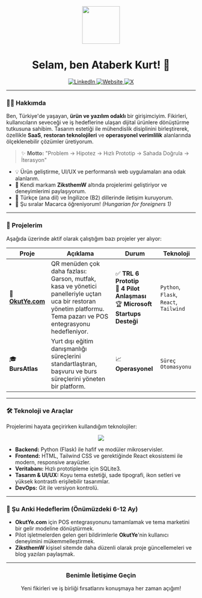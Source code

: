 <div id="header" align="center">
  <img src="https://media.giphy.com/media/M9gbBd9nbDrOTu1Mqx/giphy.gif" width="100"/>
  <h1>
    Selam, ben Ataberk Kurt! 👋
  </h1>
  <div align="center">
    <a href="[LinkedIn Profil Linkin]" target="_blank">
      <img src="https://img.shields.io/badge/LinkedIn-0077B5?style=for-the-badge&logo=linkedin&logoColor=white" alt="LinkedIn"/>
    </a>
    <a href="https://ziksthemw.com" target="_blank">
      <img src="https://img.shields.io/badge/Website-ZiksthemW-f27141?style=for-the-badge&logo=firefox-browser&logoColor=white" alt="Website"/>
    </a>
    <a href="[Twitter/X Profil Linkin (varsa)]" target="_blank">
      <img src="https://img.shields.io/badge/X-000000?style=for-the-badge&logo=x&logoColor=white" alt="X"/>
    </a>
  </div>
</div>

---

### 👨‍💻 Hakkımda

Ben, Türkiye'de yaşayan, **ürün ve yazılım odaklı** bir girişimciyim. Fikirleri, kullanıcıların seveceği ve iş hedeflerine ulaşan dijital ürünlere dönüştürme tutkusuna sahibim. Tasarım estetiği ile mühendislik disiplinini birleştirerek, özellikle **SaaS**, **restoran teknolojileri** ve **operasyonel verimlilik** alanlarında ölçeklenebilir çözümler üretiyorum.

> ✨ **Motto:** "Problem → Hipotez → Hızlı Prototip → Sahada Doğrula → İterasyon"

- 💡 Ürün geliştirme, UI/UX ve performanslı web uygulamaları ana odak alanlarım.
- 🚀 Kendi markam **ZiksthemW** altında projelerimi geliştiriyor ve deneyimlerimi paylaşıyorum.
- 💬 Türkçe (ana dil) ve İngilizce (B2) dillerinde iletişim kuruyorum.
- 🌱 Şu sıralar Macarca öğreniyorum! *(Hungarian for foreigners 1)*

---

### 🚀 Projelerim

Aşağıda üzerinde aktif olarak çalıştığım bazı projeler yer alıyor:

| Proje                               | Açıklama                                                                                                                                                               | Durum                                                                                               | Teknoloji                               |
| ----------------------------------- | ---------------------------------------------------------------------------------------------------------------------------------------------------------------------- | --------------------------------------------------------------------------------------------------- | --------------------------------------- |
| 🏨 **[OkutYe.com](https://okutye.com)** | QR menüden çok daha fazlası: Garson, mutfak, kasa ve yönetici panelleriyle uçtan uca bir restoran yönetim platformu. Tema pazarı ve POS entegrasyonu hedefleniyor.   | ✅ **TRL 6 Prototip** <br> 🤝 **4 Pilot Anlaşması** <br> 🏆 **Microsoft Startups Desteği** | `Python`, `Flask`, `React`, `Tailwind`  |
| 🎓 **BursAtlas** | Yurt dışı eğitim danışmanlığı süreçlerini standartlaştıran, başvuru ve burs süreçlerini yöneten bir platform.                                                             | 📈 **Operasyonel** | `Süreç Otomasyonu`                      |

---

### 🛠️ Teknoloji ve Araçlar

Projelerimi hayata geçirirken kullandığım teknolojiler:

<p align="center">
  <a href="https://skillicons.dev">
    <img src="https://skillicons.dev/icons?i=python,flask,html,css,tailwind,react,js,sqlite,git,figma,vscode&perline=6" />
  </a>
</p>

- **Backend:** Python (Flask) ile hafif ve modüler mikroservisler.
- **Frontend:** HTML, Tailwind CSS ve gerektiğinde React ekosistemi ile modern, responsive arayüzler.
- **Veritabanı:** Hızlı prototipleme için SQLite3.
- **Tasarım & UI/UX:** Koyu tema estetiği, sade tipografi, ikon setleri ve yüksek kontrastlı erişilebilir tasarımlar.
- **DevOps:** Git ile versiyon kontrolü.

---

### 🎯 Şu Anki Hedeflerim (Önümüzdeki 6-12 Ay)

- **OkutYe.com** için POS entegrasyonunu tamamlamak ve tema marketini bir gelir modeline dönüştürmek.
- Pilot işletmelerden gelen geri bildirimlerle **OkutYe**'nin kullanıcı deneyimini mükemmelleştirmek.
- **ZiksthemW** kişisel sitemde daha düzenli olarak proje güncellemeleri ve blog yazıları paylaşmak.

---
<div align="center">
  <h3>Benimle İletişime Geçin</h3>
  <p>Yeni fikirleri ve iş birliği fırsatlarını konuşmaya her zaman açığım!</p>
</div>
